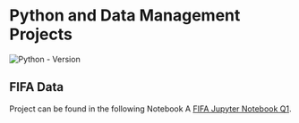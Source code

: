 # Python and Data Management Projects
![Python - Version](https://img.shields.io/badge/PYTHON-3.11-red?style=for-the-badge&logo=python&logoColor=white)  

## FIFA Data
Project can be found in the following Notebook A [FIFA Jupyter Notebook Q1](https://github.com/Dandata0101/MBS-projects/blob/main/Q01_fifa.ipynb "FIFA Jupyter Notebook").




